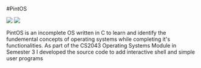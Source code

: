 #PintOS

<a href="https://en.wikipedia.org/wiki/C_(programming_language)"><img src="https://img.shields.io/badge/C-A8B9CC?style=flat&logo=c&logoColor=white"/></a>
<a href="https://code.visualstudio.com/"><img src="https://img.shields.io/badge/VS%20Code-007ACC?style=flat&logo=visual-studio-code&logoColor=white"/></a>

PintOS is an incomplete OS written in C to learn and identify the fundemental concepts of operating systems while completing it's functionalities. As part of the CS2043 Operating Systems Module in Semester 3 I developed the source code to add interactive shell and simple user programs

